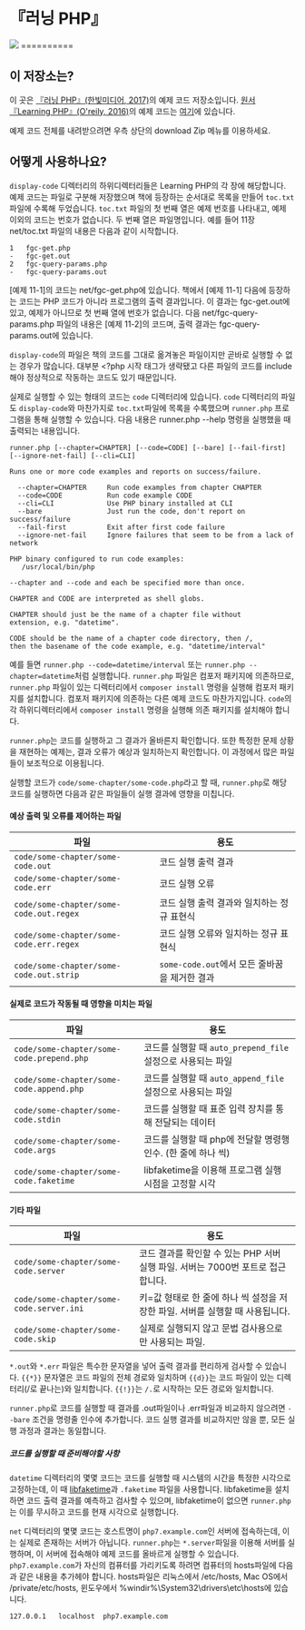 # 『러닝 PHP』
<img src="http://www.hanbit.co.kr/data/books/B8310462346_l.jpg">
==========

## 이 저장소는?

이 곳은 [『러닝 PHP』(한빛미디어, 2017)](http://www.hanbit.co.kr/store/books/look.php?p_code=B8310462346)의 예제 코드 저장소입니다. [원서 『Learning PHP』(O'reily, 2016)](http://shop.oreilly.com/product/0636920043034.do)의 예제 코드는 [여기](https://github.com/oreillymedia/Learning_PHP)에 있습니다.

<!-- 오류 신고나 정정 요청는 한빛미디어 고객게시판을 이용하거나 이메일 cloudshadow@gmail.com을 이용해주세요. 이 저장소를 직접 포크하셔서 수정한 뒤 풀 리퀘스트를 보내주셔도 됩니다.  -->

예제 코드 전체를 내려받으려면 우측 상단의 download Zip 메뉴를 이용하세요.


## 어떻게 사용하나요?

`display-code` 디렉터리의 하위디렉터리들은 Learning PHP의 각 장에 해당합니다. 예제 코드는 파일로 구분해 저장했으며 책에 등장하는 순서대로 목록을 만들어 `toc.txt` 파일에 수록해 두었습니다. `toc.txt` 파일의 첫 번째 열은 예제 번호를 나타내고, 예제 이외의 코드는 번호가 없습니다. 두 번째 열은 파일명입니다. 예를 들어 11장 net/toc.txt 파일의 내용은 다음과 같이 시작합니다.

    1	fgc-get.php
    -	fgc-get.out
    2	fgc-query-params.php
    -	fgc-query-params.out

[예제 11-1]의 코드는 net/fgc-get.php에 있습니다. 책에서 [예제 11-1] 다음에 등장하는 코드는 PHP 코드가 아니라 프로그램의 출력 결과입니다. 이 결과는 fgc-get.out에 있고, 예제가 아니므로 첫 번째 열에 번호가 없습니다. 다음 net/fgc-query-params.php 파일의 내용은 [예제 11-2]의 코드며, 출력 결과는 fgc-query-params.out에 있습니다. 

`display-code`의 파일은 책의 코드를 그대로 옮겨놓은 파일이지만 곧바로 실행할 수 없는 경우가 많습니다. 대부분 <?php 시작 태그가 생략됐고 다른 파일의 코드를 include해야 정상적으로 작동하는 코드도 있기 때문입니다. 

실제로 실행할 수 있는 형태의 코드는 `code` 디렉터리에 있습니다. `code` 디렉터리의 파일도 `display-code`와 마찬가지로 `toc.txt`파일에 목록을 수록했으며 `runner.php` 프로그램을 통해 실행할 수 있습니다. 다음 내용은 runner.php --help 명령을 실행했을 때 출력되는 내용입니다.  


```
runner.php [--chapter=CHAPTER] [--code=CODE] [--bare] [--fail-first] [--ignore-net-fail] [--cli=CLI]

Runs one or more code examples and reports on success/failure.

  --chapter=CHAPTER     Run code examples from chapter CHAPTER
  --code=CODE           Run code example CODE
  --cli=CLI             Use PHP binary installed at CLI
  --bare                Just run the code, don't report on success/failure
  --fail-first          Exit after first code failure
  --ignore-net-fail     Ignore failures that seem to be from a lack of network

PHP binary configured to run code examples:
   /usr/local/bin/php

--chapter and --code and each be specified more than once.

CHAPTER and CODE are interpreted as shell globs.

CHAPTER should just be the name of a chapter file without
extension, e.g. "datetime".

CODE should be the name of a chapter code directory, then /,
then the basename of the code example, e.g. "datetime/interval"
```

예를 들면 `runner.php --code=datetime/interval` 또는 `runner.php --chapter=datetime`처럼 실행합니다. `runner.php` 파일은 컴포저 패키지에 의존하므로, `runner.php` 파일이 있는 디렉터리에서 `composer install` 명령을 실행해 컴포저 패키지를 설치합니다. 컴포저 패키지에 의존하는 다른 예제 코드도 마찬가지입니다. `code`의 각 하위디렉터리에서 `composer install` 명령을 실행해 의존 패키지를 설치해야 합니다. 

`runner.php`는 코드를 실행하고 그 결과가 올바른지 확인합니다. 또한 특정한 문제 상황을 재현하는 예제는, 결과 오류가 예상과 일치하는지 확인합니다. 이 과정에서 많은 파일들이 보조적으로 이용됩니다.

실행할 코드가 `code/some-chapter/some-code.php`라고 할 때, `runner.php`로 해당 코드를 실행하면 다음과 같은 파일들이 실행 결과에 영향을 미칩니다. 

#### 예상 출력 및 오류를 제어하는 파일 
| 파일 | 용도
| --- | ---
| `code/some-chapter/some-code.out` | 코드 실행 출력 결과
| `code/some-chapter/some-code.err` | 코드 실행 오류
| `code/some-chapter/some-code.out.regex` | 코드 실행 출력 결과와 일치하는 정규 표현식
| `code/some-chapter/some-code.err.regex` | 코드 실행 오류와 일치하는 정규 표현식
| `code/some-chapter/some-code.out.strip` | `some-code.out`에서 모든 줄바꿈을 제거한 결과

#### 실제로 코드가 작동될 때 영향을 미치는 파일
| 파일 | 용도
| --- | ---
| `code/some-chapter/some-code.prepend.php` | 코드를 실행할 때 `auto_prepend_file` 설정으로 사용되는 파일
| `code/some-chapter/some-code.append.php` | 코드를 실행할 때 `auto_append_file` 설정으로 사용되는 파일
| `code/some-chapter/some-code.stdin` | 코드를 실행할 때 표준 입력 장치를 통해 전달되는 데이터
| `code/some-chapter/some-code.args` | 코드를 실행할 때 php에 전달할 명령행 인수. (한 줄에 하나 씩)
| `code/some-chapter/some-code.faketime` | libfaketime을 이용해 프로그램 실행 시점을 고정할 시각

#### 기타 파일
| 파일 | 용도
| --- | ---
| `code/some-chapter/some-code.server` | 코드 결과를 확인할 수 있는 PHP 서버 실행 파일. 서버는 7000번 포트로 접근합니다. 
| `code/some-chapter/some-code.server.ini` | 키=값 형태로 한 줄에 하나 씩 설정을 저장한 파일. 서버를 실행할 때 사용됩니다.
| `code/some-chapter/some-code.skip` | 실제로 실행되지 않고 문법 검사용으로만 사용되는 파일.

`*.out`와 `*.err` 파일은 특수한 문자열을 넣어 출력 결과를 편리하게 검사할 수 있습니다. `{{*}}` 문자열은 코드 파일의 전체 경로와 일치하며 `{{d}}`는 코드 파일이 있는 디렉터리(/로 끝나는)와 일치합니다. `{{!}}`는 `/.`로 시작하는 모든 경로와 일치합니다.

`runner.php`로 코드를 실행할 때 결과를 .out파일이나 .err파일과 비교하지 않으려면 `--bare` 조건을 명령줄 인수에 추가합니다. 코드 실행 결과를 비교하지만 않을 뿐, 모든 실행 과정과 결과는 동일합니다.


##### 코드를 실행할 때 준비해야할 사항

`datetime` 디렉터리의 몇몇 코드는 코드를 실행할 때 시스템의 시간을 특정한 시각으로 고정하는데, 이 때 [libfaketime](https://github.com/wolfcw/libfaketime)과 `.faketime` 파일을 사용합니다. libfaketime을 설치하면 코드 출력 결과를 예측하고 검사할 수 있으며, libfaketime이 없으면 `runner.php`는 이를 무시하고 코드를 현재 시각으로 실행합니다.


`net` 디렉터리의 몇몇 코드는 호스트명이 `php7.example.com`인 서버에 접속하는데, 이는 실제로 존재하는 서버가 아닙니다. `runner.php`는 `*.server`파일을 이용해 서버를 실행하며, 이 서버에 접속해야 예제 코드를 올바르게 실행할 수 있습니다. `php7.example.com`가 자신의 컴퓨터를 가리키도록 하려면 컴퓨터의 hosts파일에 다음과 같은 내용을 추가헤야 합니다. hosts파일은 리눅스에서 /etc/hosts, Mac OS에서 /private/etc/hosts, 윈도우에서 %windir%\System32\drivers\etc\hosts에 있습니다.


```
127.0.0.1	localhost  php7.example.com
```
